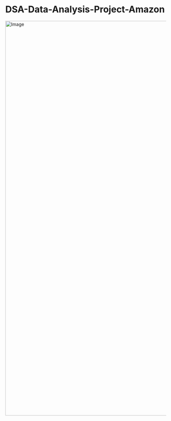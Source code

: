 # DSA-Data-Analysis-Project-Amazon
<img width="1233" alt="Image" src="https://github.com/user-attachments/assets/52277583-b921-4f51-aae9-689ea292ce1f" />

